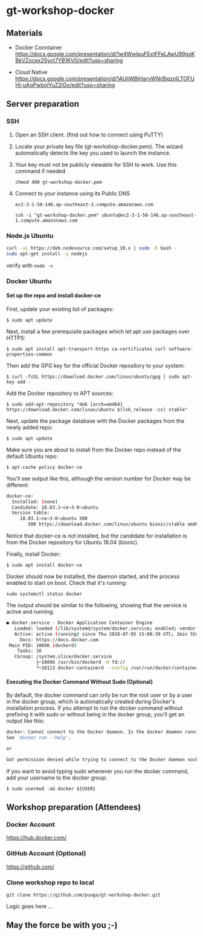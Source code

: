 # gt-workshop-docker

## Materials

* Docker Conntainer <https://docs.google.com/presentation/d/1w4WwIpuFExtFFeLAwU99gxKBkVZocex2Syct7YB1KV0/edit?usp=sharing>

* Cloud Native <https://docs.google.com/presentation/d/1AUljWBjHaryWNrBjqznILTOFUHl-uAqPwbojYuZ2lGo/edit?usp=sharing>

## Server preparation

### SSH

1. Open an SSH client. (find out how to connect using PuTTY)

2. Locate your private key file (gt-workshop-docker.pem). The wizard automatically detects the key you used to launch the instance.

3. Your key must not be publicly viewable for SSH to work. Use this command if needed

    `chmod 400 gt-workshop-docker.pem`

4. Connect to your instance using its Public DNS

    `ec2-3-1-50-146.ap-southeast-1.compute.amazonaws.com`

    `ssh -i "gt-workshop-docker.pem" ubuntu@ec2-3-1-50-146.ap-southeast-1.compute.amazonaws.com`

### Node.js Ubuntu

```sh
curl -sL https://deb.nodesource.com/setup_10.x | sudo -E bash -
sudo apt-get install -y nodejs
```

verify with `node -v`

### Docker Ubuntu

#### Set up the repo and install docker-ce

First, update your existing list of packages:

`$ sudo apt update`

Next, install a few prerequisite packages which let apt use packages over HTTPS:

`$ sudo apt install apt-transport-https ca-certificates curl software-properties-common`

Then add the GPG key for the official Docker repository to your system:

`$ curl -fsSL https://download.docker.com/linux/ubuntu/gpg | sudo apt-key add -`

Add the Docker repository to APT sources:

`$ sudo add-apt-repository "deb [arch=amd64] https://download.docker.com/linux/ubuntu $(lsb_release -cs) stable"`

Next, update the package database with the Docker packages from the newly added repo:

`$ sudo apt update`

Make sure you are about to install from the Docker repo instead of the default Ubuntu repo:

`$ apt-cache policy docker-ce`

You'll see output like this, although the version number for Docker may be different:

```sh
docker-ce:
  Installed: (none)
  Candidate: 18.03.1~ce~3-0~ubuntu
  Version table:
     18.03.1~ce~3-0~ubuntu 500
        500 https://download.docker.com/linux/ubuntu bionic/stable amd64 Packages
```

Notice that docker-ce is not installed, but the candidate for installation is from the Docker repository for Ubuntu 18.04 (bionic).

Finally, install Docker:

`$ sudo apt install docker-ce`

Docker should now be installed, the daemon started, and the process enabled to start on boot. Check that it's running:

`sudo systemctl status docker`

The output should be similar to the following, showing that the service is active and running:

```sh
● docker.service - Docker Application Container Engine
   Loaded: loaded (/lib/systemd/system/docker.service; enabled; vendor preset: enabled)
   Active: active (running) since Thu 2018-07-05 15:08:39 UTC; 2min 55s ago
     Docs: https://docs.docker.com
 Main PID: 10096 (dockerd)
    Tasks: 16
   CGroup: /system.slice/docker.service
           ├─10096 /usr/bin/dockerd -H fd://
           └─10113 docker-containerd --config /var/run/docker/containerd/containerd.toml
```

#### Executing the Docker Command Without Sudo (Optional)

By default, the docker command can only be run the root user or by a user in the docker group, which is automatically created during Docker's installation process. If you attempt to run the docker command without prefixing it with sudo or without being in the docker group, you'll get an output like this:

```sh
docker: Cannot connect to the Docker daemon. Is the docker daemon running on this host?.
See 'docker run --help'.

or

Got permission denied while trying to connect to the Docker daemon socket at unix:///var/run/docker.sock: Get http://%2Fvar%2Frun%2Fdocker.sock/v1.39/containers/json: dial unix /var/run/docker.sock: connect: permission denied
```

If you want to avoid typing sudo whenever you run the docker command, add your username to the docker group:

`$ sudo usermod -aG docker ${USER}`

## Workshop preparation (Attendees)

### Docker Account

<https://hub.docker.com/>

### GitHub Account (Optional)

<https://github.com/>

### Clone workshop repo to local

`git clone https://github.com/puuga/gt-workshop-docker.git`

Logic goes here ...

## May the force be with you ;-)